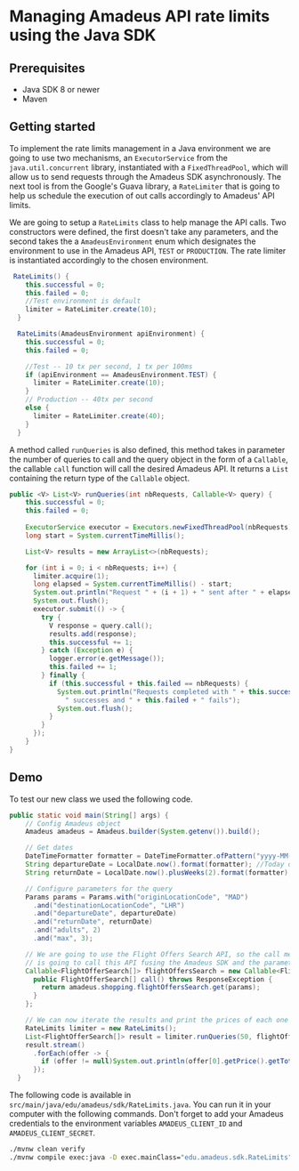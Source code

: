 # Managing Amadeus API rate limits using the Java SDK

## Prerequisites
* Java SDK 8 or newer
* Maven

## Getting started
To implement the rate limits management in a Java environment we are going to use two mechanisms, an `ExecutorService` from the `java.util.concurrent` library, instantiated with a `FixedThreadPool`, which will allow us to send requests through the Amadeus SDK asynchronously. The next tool is from the Google's Guava library, a `RateLimiter` that is going to help us schedule the execution of out calls accordingly to Amadeus' API limits.

We are going to setup a `RateLimits` class to help manage the API calls. Two constructors were defined, the first doesn't take any parameters, and the second takes the a `AmadeusEnvironment` enum which designates the environment to use in the Amadeus API, `TEST` or `PRODUCTION`. The rate limiter is instantiated accordingly to the chosen environment.

```java
 RateLimits() {
    this.successful = 0;
    this.failed = 0;
    //Test environment is default
    limiter = RateLimiter.create(10);
  }

  RateLimits(AmadeusEnvironment apiEnvironment) {
    this.successful = 0;
    this.failed = 0;

    //Test -- 10 tx per second, 1 tx per 100ms
    if (apiEnvironment == AmadeusEnvironment.TEST) {
      limiter = RateLimiter.create(10);
    } 
    // Production -- 40tx per second
    else {
      limiter = RateLimiter.create(40);
    }
  }
```

A method called `runQueries` is also defined, this method takes in parameter the number of queries to call and the query object in the form of a `Callable`, the callable `call` function will call the desired Amadeus API. It returns a `List` containing the return type of the `Callable` object.

```java
public <V> List<V> runQueries(int nbRequests, Callable<V> query) { 
    this.successful = 0;
    this.failed = 0;
  
    ExecutorService executor = Executors.newFixedThreadPool(nbRequests);
    long start = System.currentTimeMillis();

    List<V> results = new ArrayList<>(nbRequests);

    for (int i = 0; i < nbRequests; i++) {
      limiter.acquire(1);
      long elapsed = System.currentTimeMillis() - start;
      System.out.println("Request " + (i + 1) + " sent after " + elapsed + "ms");
      System.out.flush();
      executor.submit(() -> {
        try {
          V response = query.call();
          results.add(response);
          this.successful += 1;
        } catch (Exception e) {
          logger.error(e.getMessage());
          this.failed += 1;
        } finally {
          if (this.successful + this.failed == nbRequests) {
            System.out.println("Requests completed with " + this.successful +
              " successes and " + this.failed + " fails");
            System.out.flush();
          }
        } 
      });
    }
}
```
## Demo

To test our new class we used the following code.

```java
public static void main(String[] args) {
    // Config Amadeus object
    Amadeus amadeus = Amadeus.builder(System.getenv()).build();

    // Get dates
    DateTimeFormatter formatter = DateTimeFormatter.ofPattern("yyyy-MM-dd");
    String departureDate = LocalDate.now().format(formatter); //Today date
    String returnDate = LocalDate.now().plusWeeks(2).format(formatter); //In two weeks

    // Configure parameters for the query
    Params params = Params.with("originLocationCode", "MAD")
      .and("destinationLocationCode", "LHR")
      .and("departureDate", departureDate)
      .and("returnDate", returnDate)
      .and("adults", 2)
      .and("max", 3);

    // We are going to use the Flight Offers Search API, so the call method of our Callable
    // is going to call this API fusing the Amadeus SDK and the parameters defined above
    Callable<FlightOfferSearch[]> flightOffersSearch = new Callable<FlightOfferSearch[]>() {
      public FlightOfferSearch[] call() throws ResponseException {
        return amadeus.shopping.flightOffersSearch.get(params);
      }
    };

    // We can now iterate the results and print the prices of each one of the 50 requestss
    RateLimits limiter = new RateLimits();
    List<FlightOfferSearch[]> result = limiter.runQueries(50, flightOffersSearch);
    result.stream()
      .forEach(offer -> {
        if (offer != null)System.out.println(offer[0].getPrice().getTotal());
      });
  }
```

The following code is available in `src/main/java/edu/amadeus/sdk/RateLimits.java`. You can run it in your computer with the following commands. Don't forget to add your Amadeus credentials to the environment variables `AMADEUS_CLIENT_ID` and `AMADEUS_CLIENT_SECRET`.

```bash 
./mvnw clean verify
./mvnw compile exec:java -D exec.mainClass="edu.amadeus.sdk.RateLimits"
```